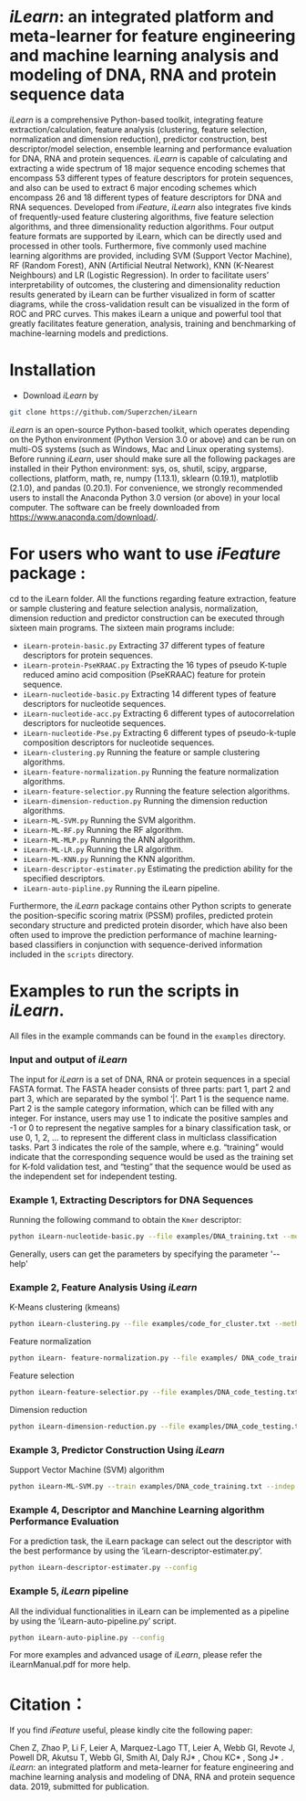 # *iLearn*: an integrated platform and meta-learner for feature engineering and machine learning analysis and modeling of DNA, RNA and protein sequence data

*iLearn* is a comprehensive Python-based toolkit, integrating feature extraction/calculation, feature analysis (clustering, feature selection, normalization and dimension reduction), predictor construction, best descriptor/model selection, ensemble learning and performance evaluation for DNA, RNA and protein sequences. *iLearn* is capable of calculating and extracting a wide spectrum of 18 major sequence encoding schemes that encompass 53 different types of feature descriptors for protein sequences, and also can be used to extract 6 major encoding schemes which encompass 26 and 18 different types of feature descriptors for DNA and RNA sequences. Developed from *iFeature*, *iLearn* also integrates five kinds of frequently-used feature clustering algorithms, five feature selection algorithms, and three dimensionality reduction algorithms. Four output feature formats are supported by iLearn, which can be directly used and processed in other tools. Furthermore, five commonly used machine learning algorithms are provided, including SVM (Support Vector Machine), RF (Random Forest), ANN (Artificial Neutral Network), KNN (K-Nearest Neighbours) and LR (Logistic Regression). In order to facilitate users’ interpretability of outcomes, the clustering and dimensionality reduction results generated by iLearn can be further visualized in form of scatter diagrams, while the cross-validation result can be visualized in the form of ROC and PRC curves. This makes iLearn a unique and powerful tool that greatly facilitates feature generation, analysis, training and benchmarking of machine-learning models and predictions.
# Installation

  - Download *iLearn* by 
  ```sh
  git clone https://github.com/Superzchen/iLearn
  ```
  *iLearn* is an open-source Python-based toolkit, which operates depending on the Python environment (Python Version 3.0 or above) and can be run on multi-OS systems (such as Windows, Mac and Linux operating systems). Before running *iLearn*, user should make sure all the following packages are installed in their Python environment: sys, os, shutil, scipy, argparse, collections, platform, math, re, numpy (1.13.1), sklearn (0.19.1), matplotlib (2.1.0), and pandas (0.20.1). For convenience, we strongly recommended users to install the Anaconda Python 3.0 version (or above) in your local computer. The software can be freely downloaded from https://www.anaconda.com/download/.
# For users who want to use *iFeature* package :
cd to the iLearn folder. All the functions regarding feature extraction, feature or sample clustering and feature selection analysis, normalization, dimension reduction and predictor construction can be executed through sixteen main programs. 
The sixteen main programs include:
* `iLearn-protein-basic.py` Extracting 37 different types of feature descriptors for protein sequences.
* `iLearn-protein-PseKRAAC.py` Extracting the 16 types of pseudo K-tuple reduced amino acid composition (PseKRAAC) feature for protein sequence.
* `iLearn-nucleotide-basic.py` Extracting 14 different types of feature descriptors for nucleotide sequences.
* `iLearn-nucleotide-acc.py` Extracting 6 different types of autocorrelation descriptors for nucleotide sequences.
* `iLearn-nucleotide-Pse.py` Extracting 6 different types of pseudo-k-tuple composition descriptors for nucleotide sequences.
* `iLearn-clustering.py` Running the feature or sample clustering algorithms.
* `iLearn-feature-normalization.py` Running the feature normalization algorithms.
* `iLearn-feature-selectior.py` Running the feature selection algorithms.
* `iLearn-dimension-reduction.py` Running the dimension reduction algorithms.
* `iLearn-ML-SVM.py` Running the SVM algorithm.
* `iLearn-ML-RF.py` Running the RF algorithm.
* `iLearn-ML-MLP.py` Running the ANN algorithm.
* `iLearn-ML-LR.py` Running the LR algorithm.
* `iLearn-ML-KNN.py` Running the KNN algorithm.
* `iLearn-descriptor-estimater.py` Estimating the prediction ability for the specified descriptors.
* `iLearn-auto-pipline.py` Running the iLearn pipeline.

Furthermore, the *iLearn* package contains other Python scripts to generate the position-specific scoring matrix (PSSM) profiles, predicted protein secondary structure and predicted protein disorder, which have also been often used to improve the prediction performance of machine learning-based classifiers in conjunction with sequence-derived information included in the `scripts` directory.
# Examples to run the scripts in *iLearn*. 
All files in the example commands can be found in the `examples` directory. 
### Input and output of *iLearn*
The input for *iLearn* is a set of DNA, RNA or protein sequences in a special FASTA format. The FASTA header consists of three parts: part 1, part 2 and part 3, which are separated by the symbol ‘|’. Part 1 is the sequence name. Part 2 is the sample category information, which can be filled with any integer. For instance, users may use 1 to indicate the positive samples and -1 or 0 to represent the negative samples for a binary classification task, or use 0, 1, 2, … to represent the different class in multiclass classification tasks. Part 3 indicates the role of the sample, where e.g. “training” would indicate that the corresponding sequence would be used as the training set for K-fold validation test, and “testing” that the sequence would be used as the independent set for independent testing.  

### Example 1, Extracting Descriptors for DNA Sequences
Running the following command to obtain the `Kmer` descriptor:
```sh
python iLearn-nucleotide-basic.py --file examples/DNA_training.txt --method Kmer --format svm
```
Generally, users can get the parameters by specifying the parameter '--help'

### Example 2, Feature Analysis Using *iLearn*
K-Means clustering (kmeans)
```sh
python iLearn-clustering.py --file examples/code_for_cluster.txt --method kmeans --sof sample --nclusters 2
```
Feature normalization
```sh
python iLearn- feature-normalization.py --file examples/ DNA_code_training.txt --method ZScore --format svm
``` 
Feature selection
```sh
python iLearn-feature-selectior.py --file examples/DNA_code_testing.txt --method CHI2 --format svm
``` 
Dimension reduction
```sh
python iLearn-dimension-reduction.py --file examples/DNA_code_testing.txt --method pca --format svm
```

### Example 3, Predictor Construction Using *iLearn*
Support Vector Machine (SVM) algorithm
```sh
python iLearn-ML-SVM.py --train examples/DNA_code_training.txt --indep examples/DNA_code_testing.txt --auto --format svm --batch 0.5 --out SVM
```

### Example 4, Descriptor and Manchine Learning algorithm Performance Evaluation
For a prediction task, the iLearn package can select out the descriptor with the best performance by using the ‘iLearn-descriptor-estimater.py’.
```sh
python iLearn-descriptor-estimater.py --config
```

### Example 5, *iLearn* pipeline
All the individual functionalities in iLearn can be implemented as a pipeline by using the ‘iLearn-auto-pipeline.py’ script.
```sh
python iLearn-auto-pipline.py --config
```

For more examples and advanced usage of *iLearn*, please refer the iLearnManual.pdf for more help.

# Citation：
If you find *iFeature* useful, please kindly cite the following paper:

Chen Z, Zhao P, Li F, Leier A, Marquez-Lago TT, Leier A, Webb GI, Revote J, Powell DR, Akutsu T, Webb GI, Smith AI, Daly RJ* , Chou KC* , Song J* . *iLearn*: an integrated platform and meta-learner for feature engineering and machine learning analysis and modeling of DNA, RNA and protein sequence data. 2019, submitted for publication.
